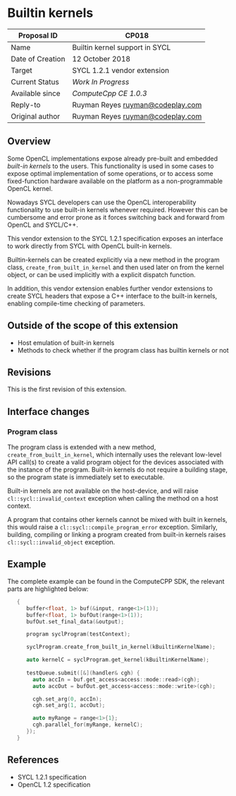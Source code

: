 # Builtin kernels

| Proposal ID | CP018 |
|-------------|--------|
| Name | Builtin kernel support in SYCL |
| Date of Creation | 12 October 2018 |
| Target | SYCL 1.2.1 vendor extension |
| Current Status | _Work In Progress_ |
| Available since | _ComputeCpp CE 1.0.3_ |
| Reply-to | Ruyman Reyes <ruyman@codeplay.com> |
| Original author | Ruyman Reyes <ruyman@codeplay.com> |

## Overview

Some OpenCL implementations expose already pre-built and embedded _built-in kernels_ to the users. 
This functionality is used in some cases to expose optimal implementation of some operations, or to
access some fixed-function hardware available on the platform as a non-programmable OpenCL kernel.

Nowadays SYCL developers can use the OpenCL interoperability functionality to use built-in kernels whenever required.
However this can be cumbersome and error prone as it forces switching back and forward from OpenCL and SYCL/C++.

This vendor extension to the SYCL 1.2.1 specification exposes an interface to work directly from SYCL with
OpenCL built-in kernels. 

Builtin-kernels can be created explicitly via a new method in the program class, `create_from_built_in_kernel` and then
used later on from the kernel object, or can be used implicitly with a explicit dispatch function.

In addition, this vendor extension enables further vendor extensions to create SYCL headers that expose a C++ interface
to the built-in kernels, enabling compile-time checking of parameters.

## Outside of the scope of this extension

* Host emulation of built-in kernels
* Methods to check whether if the program class has builtin kernels or not

## Revisions

This is the first revision of this extension.

## Interface changes

### Program class

The program class is extended with a new method, `create_from_built_in_kernel`, 
which internally uses the relevant low-level API call(s) to create a valid program object for the devices associated with the instance of the program.
Built-in kernels do not require a building stage, so the program state is immediately set to executable.

Built-in kernels are not available on the host-device, and will raise `cl::sycl::invalid_context` exception when calling the method on a host context.

A program that contains other kernels cannot be mixed with built in kernels, this would raise a `cl::sycl::compile_program_error` exception.
Similarly, building, compiling or linking a program created from built-in kernels raises `cl::sycl::invalid_object` exception.


## Example

The complete example can be found in the ComputeCPP SDK, the relevant parts are highlighted below:

```cpp
   {
      buffer<float, 1> buf(&input, range<1>(1));
      buffer<float, 1> bufOut(range<1>(1));
      bufOut.set_final_data(&output);

      program syclProgram(testContext);

      syclProgram.create_from_built_in_kernel(kBuiltinKernelName);

      auto kernelC = syclProgram.get_kernel(kBuiltinKernelName);
      
      testQueue.submit([&](handler& cgh) {
        auto accIn = buf.get_access<access::mode::read>(cgh);
        auto accOut = bufOut.get_access<access::mode::write>(cgh);

        cgh.set_arg(0, accIn);
        cgh.set_arg(1, accOut);

        auto myRange = range<1>{1};
        cgh.parallel_for(myRange, kernelC);
      });
   }
```

## References

* SYCL 1.2.1 specification
* OpenCL 1.2 specification
